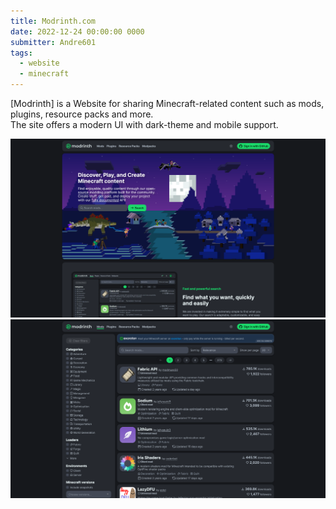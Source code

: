 ```yaml
---
title: Modrinth.com
date: 2022-12-24 00:00:00 0000
submitter: Andre601
tags:
  - website
  - minecraft
---
```


[Modrinth] is a Website for sharing Minecraft-related content such as mods, plugins, resource packs and more.  
The site offers a modern UI with dark-theme and mobile support.

![frontpage](/assets/images/modrinth/frontpage.png) ![mods-list](/assets/images/modrinth/mods-list.png)